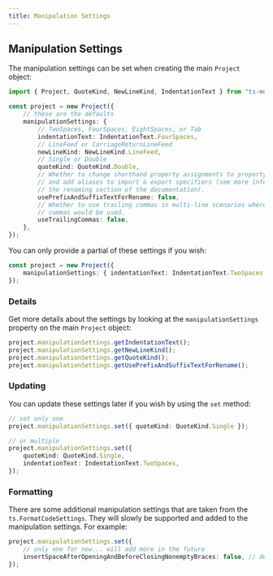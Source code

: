 ```yaml
---
title: Manipulation Settings
---
```


## Manipulation Settings

The manipulation settings can be set when creating the main `Project` object:

```ts
import { Project, QuoteKind, NewLineKind, IndentationText } from "ts-morph";

const project = new Project({
    // these are the defaults
    manipulationSettings: {
        // TwoSpaces, FourSpaces, EightSpaces, or Tab
        indentationText: IndentationText.FourSpaces,
        // LineFeed or CarriageReturnLineFeed
        newLineKind: NewLineKind.LineFeed,
        // Single or Double
        quoteKind: QuoteKind.Double,
        // Whether to change shorthand property assignments to property assignments
        // and add aliases to import & export specifiers (see more information in
        // the renaming section of the documentation).
        usePrefixAndSuffixTextForRename: false,
        // Whether to use trailing commas in multi-line scenarios where trailing
        // commas would be used.
        useTrailingCommas: false,
    },
});
```

You can only provide a partial of these settings if you wish:

```ts
const project = new Project({
    manipulationSettings: { indentationText: IndentationText.TwoSpaces },
});
```

### Details

Get more details about the settings by looking at the `manipulationSettings` property on the main `Project` object:

```ts
project.manipulationSettings.getIndentationText();
project.manipulationSettings.getNewLineKind();
project.manipulationSettings.getQuoteKind();
project.manipulationSettings.getUsePrefixAndSuffixTextForRename();
```

### Updating

You can update these settings later if you wish by using the `set` method:

```ts
// set only one
project.manipulationSettings.set({ quoteKind: QuoteKind.Single });

// or multiple
project.manipulationSettings.set({
    quoteKind: QuoteKind.Single,
    indentationText: IndentationText.TwoSpaces,
});
```

### Formatting

There are some additional manipulation settings that are taken from the `ts.FormatCodeSettings`.
They will slowly be supported and added to the manipulation settings. For example:

```ts
project.manipulationSettings.set({
    // only one for now... will add more in the future
    insertSpaceAfterOpeningAndBeforeClosingNonemptyBraces: false, // default: true
});
```
